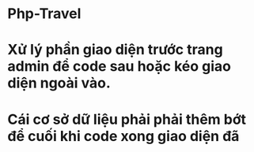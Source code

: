 # Php-Travel
# Xử lý phần giao diện trước trang admin để code sau hoặc kéo giao diện ngoài vào. 
# Cái cơ sở dữ liệu phải phải thêm bớt để cuối khi code xong giao diện đã
